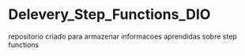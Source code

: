 # Delevery_Step_Functions_DIO
repositorio criado para armazenar informacoes aprendidas sobre step functions
